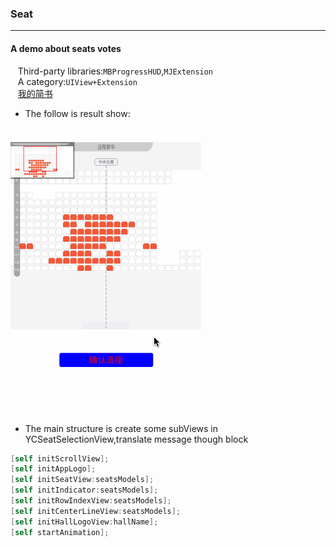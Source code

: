 ### Seat ###
***
#### A demo about seats votes ####

    Third-party libraries:`MBProgressHUD`,`MJExtension`<br>
    A category:`UIView+Extension`<br>
    [我的简书](http://www.jianshu.com/u/848ae424944b)<br>
* The follow is result show:

![](https://github.com/itclimb/Seat/raw/master/Seat/seat1.gif)<br>
* The main structure is create some subViews in YCSeatSelectionView,translate message though block<br>

```objective-C
[self initScrollView];
[self initAppLogo];
[self initSeatView:seatsModels];
[self initIndicator:seatsModels];
[self initRowIndexView:seatsModels];
[self initCenterLineView:seatsModels];
[self initHallLogoView:hallName];
[self startAnimation];
```
